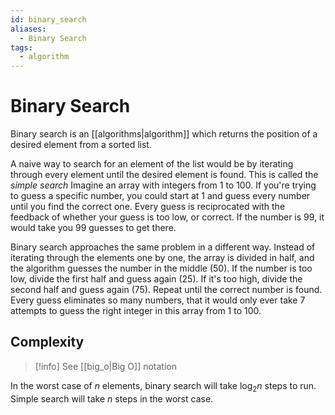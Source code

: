 ```yaml
---
id: binary_search
aliases:
  - Binary Search
tags:
  - algorithm
---
```


# Binary Search

Binary search is an [[algorithms|algorithm]] which returns the position of a
desired element from a sorted list.

A naive way to search for an element of the list would be by iterating through
every element until the desired element is found. This is called the _simple
search_ Imagine an array with integers from 1 to 100. If you're trying to guess
a specific number, you could start at 1 and guess every number until you find
the correct one. Every guess is reciprocated with the feedback of whether your
guess is too low, or correct. If the number is 99, it would take you 99 guesses
to get there.

Binary search approaches the same problem in a different way. Instead of
iterating through the elements one by one, the array is divided in half, and the
algorithm guesses the number in the middle (50). If the number is too low,
divide the first half and guess again (25). If it's too high, divide the second
half and guess again (75). Repeat until the correct number is found. Every guess
eliminates so many numbers, that it would only ever take 7 attempts to guess the
right integer in this array from 1 to 100.

## Complexity

> [!info] See [[big_o|Big O]] notation

In the worst case of $n$ elements, binary search will take $\log_2 n$ steps to
run. Simple search will take $n$ steps in the worst case.
